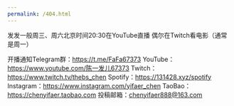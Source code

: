 ```yaml
---
permalink: /404.html
---
```


发发一般周三、周六北京时间20:30在YouTube直播
偶尔在Twitch看电影（通常是周一）

开播通知Telegram群：https://t.me/FaFa67373
YouTube：https://www.youtube.com/陈一发儿67373
Twitch：https://www.twitch.tv/thebs_chen
Spotify：https://131428.xyz/spotify
Instagram：https://www.instagram.com/yifaer_chen
TaoBao：https://chenyifaer.taobao.com
投稿邮箱：chenyifaer888@163.com
